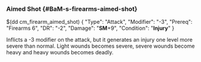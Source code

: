 ### Aimed Shot {#BaM-s-firearms-aimed-shot}

$(dd cm_firearm_aimed_shot)
{ "Type": "Attack",
	"Modifier": "-3",
	"Prereq": "Firearms 6",
	"DR": "-2",
	"Damage": "__SM__+9",
	"Condition": "__Injury__"
}

Inflicts a -3 modifier on the attack, but it generates an injury one level
more severe than normal. Light wounds becomes severe, severe wounds become
heavy and heavy wounds becomes deadly.
